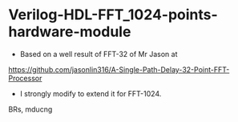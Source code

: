 # Verilog-HDL-FFT_1024-points-hardware-module

* Based on a well result of FFT-32 of Mr Jason at

https://github.com/jasonlin316/A-Single-Path-Delay-32-Point-FFT-Processor

* I strongly modify to extend it for FFT-1024.

BRs,
mducng
